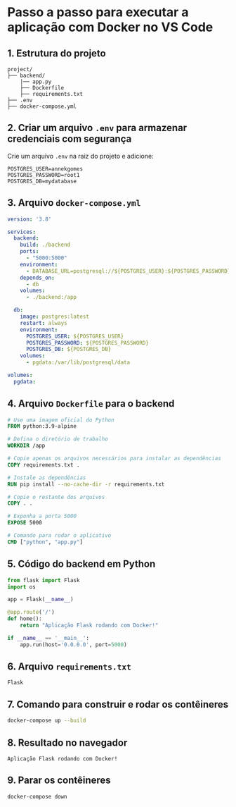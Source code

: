 # Passo a passo para executar a aplicação com Docker no VS Code

## 1. Estrutura do projeto

```
project/
├── backend/
    |── app.py
    ├── Dockerfile
    ├── requirements.txt
├── .env
├── docker-compose.yml
```

## 2. Criar um arquivo `.env` para armazenar credenciais com segurança
Crie um arquivo `.env` na raiz do projeto e adicione:
```
POSTGRES_USER=annekgomes
POSTGRES_PASSWORD=root1
POSTGRES_DB=mydatabase
```

## 3. Arquivo `docker-compose.yml`
```yaml
version: '3.8'

services:
  backend:
    build: ./backend
    ports:
      - "5000:5000"
    environment:
      - DATABASE_URL=postgresql://${POSTGRES_USER}:${POSTGRES_PASSWORD}@db:5432/${POSTGRES_DB}
    depends_on:
      - db
    volumes:
      - ./backend:/app

  db:
    image: postgres:latest
    restart: always
    environment:
      POSTGRES_USER: ${POSTGRES_USER}
      POSTGRES_PASSWORD: ${POSTGRES_PASSWORD}
      POSTGRES_DB: ${POSTGRES_DB}
    volumes:
      - pgdata:/var/lib/postgresql/data

volumes:
  pgdata:
```  

## 4. Arquivo `Dockerfile` para o backend
```dockerfile
# Use uma imagem oficial do Python
FROM python:3.9-alpine

# Defina o diretório de trabalho
WORKDIR /app

# Copie apenas os arquivos necessários para instalar as dependências
COPY requirements.txt .

# Instale as dependências
RUN pip install --no-cache-dir -r requirements.txt

# Copie o restante dos arquivos
COPY . .

# Exponha a porta 5000
EXPOSE 5000

# Comando para rodar o aplicativo
CMD ["python", "app.py"]
```

## 5. Código do backend em Python
```python
from flask import Flask
import os

app = Flask(__name__)

@app.route('/')
def home():
    return "Aplicação Flask rodando com Docker!"

if __name__ == '__main__':
    app.run(host='0.0.0.0', port=5000)
```

## 6. Arquivo `requirements.txt`
```
Flask
```

## 7. Comando para construir e rodar os contêineres

```sh
docker-compose up --build
```

## 8. Resultado no navegador
```
Aplicação Flask rodando com Docker!
```

## 9. Parar os contêineres

```sh
docker-compose down
```
